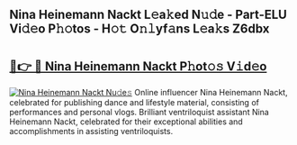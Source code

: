 ## Nina Heinemann Nackt L𝚎a𝚔ed N𝚞𝚍e - Part-ELU Vi𝚍𝚎o P𝚑𝚘tos - H𝚘𝚝 O𝚗𝚕yf𝚊ns L𝚎a𝚔s Z6dbx

# <h2><a href="http://kf4o0y2.oniu.top/?m=Nina+Heinemann+Nackt">🔗👉 🔴 Nina Heinemann Nackt P𝚑ot𝚘𝚜 V𝚒d𝚎o</a></h2>

[![Nina Heinemann Nackt Nu𝚍e𝚜](https://i.imgur.com/0qMVB7G.gif)](http://kf4o0y2.oniu.top/?m=Nina+Heinemann+Nackt)
Online influencer Nina Heinemann Nackt, celebrated for publishing dance and lifestyle material, consisting of performances and personal vlogs. Brilliant ventriloquist assistant Nina Heinemann Nackt, celebrated for their exceptional abilities and accomplishments in assisting ventriloquists.  
